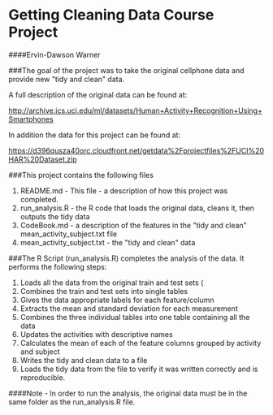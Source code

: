 # Getting Cleaning Data Course Project

####Ervin-Dawson Warner

###The goal of the project was to take the original cellphone data and provide new "tidy and clean" data.

A full description of the original data can be found at:

http://archive.ics.uci.edu/ml/datasets/Human+Activity+Recognition+Using+Smartphones 

In addition the data for this project can be found at:

https://d396qusza40orc.cloudfront.net/getdata%2Fprojectfiles%2FUCI%20HAR%20Dataset.zip 

###This project contains the following files

1. README.md - This file - a description of how this project was completed.
2. run_analysis.R - the R code that loads the original data, cleans it, then outputs the tidy data
3. CodeBook.md - a description of the features in the "tidy and clean" mean_activity_subject.txt file
4. mean_activity_subject.txt - the "tidy and clean" data

###The R Script (run_analysis.R) completes the analysis of the data.  It performs the following steps:

1. Loads all the data from the original train and test sets (
2. Combines the train and test sets into single tables
3. Gives the data appropriate labels for each feature/column
4. Extracts the mean and standard deviation for each measurement
5. Combines the three individual tables into one table containing all the data
6. Updates the activities with descriptive names
7. Calculates the mean of each of the feature columns grouped by activity and subject
8. Writes the tidy and clean data to a file
9. Loads the tidy data from the file to verify it was written correctly and is reproducible.

####Note - In order to run the analysis, the original data must be in the same folder as the run_analysis.R file.